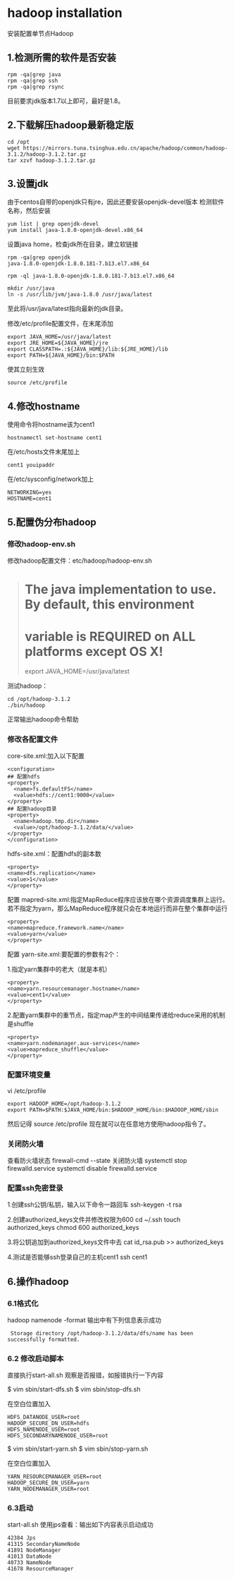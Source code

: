 # hadoop installation
安装配置单节点Hadoop
## 1.检测所需的软件是否安装
```
rpm -qa|grep java
rpm -qa|grep ssh
rpm -qa|grep rsync
```
目前要求jdk版本1.7以上即可，最好是1.8。

## 2.下载解压hadoop最新稳定版
```
cd /opt
wget https://mirrors.tuna.tsinghua.edu.cn/apache/hadoop/common/hadoop-3.1.2/hadoop-3.1.2.tar.gz
tar xzvf hadoop-3.1.2.tar.gz
```
## 3.设置jdk
由于centos自带的openjdk只有jre，因此还要安装openjdk-devel版本
检测软件名称，然后安装
```
yum list | grep openjdk-devel
yum install java-1.8.0-openjdk-devel.x86_64
```

设置java home，检查jdk所在目录，建立软链接
```
rpm -qa|grep openjdk
java-1.8.0-openjdk-1.8.0.181-7.b13.el7.x86_64

rpm -ql java-1.8.0-openjdk-1.8.0.181-7.b13.el7.x86_64

mkdir /usr/java
ln -s /usr/lib/jvm/java-1.8.0 /usr/java/latest
```
至此将/usr/java/latest指向最新的jdk目录。

修改/etc/profile配置文件，在末尾添加
```
export JAVA_HOME=/usr/java/latest
export JRE_HOME=${JAVA_HOME}/jre
export CLASSPATH=.:${JAVA_HOME}/lib:${JRE_HOME}/lib
export PATH=${JAVA_HOME}/bin:$PATH
```
使其立刻生效
```
source /etc/profile
```
## 4.修改hostname
使用命令将hostname该为cent1
```
hostnamectl set-hostname cent1
```
在/etc/hosts文件末尾加上
```
cent1 youipaddr
```
在/etc/sysconfig/network加上
```
NETWORKING=yes  
HOSTNAME=cent1 
```

## 5.配置伪分布hadoop
### 修改hadoop-env.sh

修改hadoop配置文件：etc/hadoop/hadoop-env.sh
>
>  # The java implementation to use. By default, this environment
>  # variable is REQUIRED on ALL platforms except OS X!
>  export JAVA_HOME=/usr/java/latest

测试hadoop：
```
cd /opt/hadoop-3.1.2
./bin/hadoop
```
正常输出hadoop命令帮助

### 修改各配置文件
core-site.xml:加入以下配置

```
<configuration>
## 配置hdfs
<property>
  <name>fs.defaultFS</name>
  <value>hdfs://cent1:9000</value>
</property>
## 配置hadoop目录
<property>
  <name>hadoop.tmp.dir</name>
  <value>/opt/hadoop-3.1.2/data/</value>
</property>
</configuration>

```

hdfs-site.xml：配置hdfs的副本数
```
<property>
<name>dfs.replication</name>
<value>1</value>
</property>
```

配置 mapred-site.xml:指定MapReduce程序应该放在哪个资源调度集群上运行。若不指定为yarn，那么MapReduce程序就只会在本地运行而非在整个集群中运行
```
<property>
<name>mapreduce.framework.name</name>
<value>yarn</value>
</property>
```

配置 yarn-site.xml:要配置的参数有2个：

1.指定yarn集群中的老大（就是本机）
```
<property>
<name>yarn.resourcemanager.hostname</name>
<value>cent1</value>
</property>
```
2.配置yarn集群中的重节点，指定map产生的中间结果传递给reduce采用的机制是shuffle
```
<property>
<name>yarn.nodemanager.aux-services</name>
<value>mapreduce_shuffle</value>
</property>
```

### 配置环境变量
vi /etc/profile
```
export HADOOP_HOME=/opt/hadoop-3.1.2
export PATH=$PATH:$JAVA_HOME/bin:$HADOOP_HOME/bin:$HADOOP_HOME/sbin
```
然后记得 source /etc/profile
现在就可以在任意地方使用hadoop指令了。

### 关闭防火墙
查看防火墙状态
firewall-cmd --state
关闭防火墙
systemctl stop firewalld.service
systemctl disable firewalld.service

### 配置ssh免密登录
1.创建ssh公钥/私钥，输入以下命令一路回车
ssh-keygen -t rsa

2.创建authorized_keys文件并修改权限为600
cd ~/.ssh
touch authorized_keys
chmod 600 authorized_keys

3.将公钥追加到authorized_keys文件中去
cat id_rsa.pub >> authorized_keys

4.测试是否能够ssh登录自己的主机cent1
ssh cent1

## 6.操作hadoop
### 6.1格式化
hadoop namenode -format
输出中有下列信息表示成功
```
 Storage directory /opt/hadoop-3.1.2/data/dfs/name has been successfully formatted.
```

### 6.2 修改启动脚本
直接执行start-all.sh 观察是否报错，如报错执行一下内容

$ vim sbin/start-dfs.sh
$ vim sbin/stop-dfs.sh

在空白位置加入
```
HDFS_DATANODE_USER=root
HADOOP_SECURE_DN_USER=hdfs
HDFS_NAMENODE_USER=root
HDFS_SECONDARYNAMENODE_USER=root
```

$ vim sbin/start-yarn.sh 
$ vim sbin/stop-yarn.sh 

在空白位置加入
```
YARN_RESOURCEMANAGER_USER=root
HADOOP_SECURE_DN_USER=yarn
YARN_NODEMANAGER_USER=root
```

### 6.3启动
start-all.sh
使用jps查看：输出如下内容表示启动成功
```
42384 Jps
41315 SecondaryNameNode
41891 NodeManager
41013 DataNode
40733 NameNode
41678 ResourceManager
```


